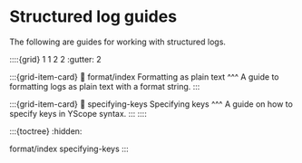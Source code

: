 # Structured log guides

The following are guides for working with structured logs.

::::{grid} 1 1 2 2
:gutter: 2

:::{grid-item-card}
:link: format/index
Formatting as plain text
^^^
A guide to formatting logs as plain text with a format string.
:::

:::{grid-item-card}
:link: specifying-keys
Specifying keys
^^^
A guide on how to specify keys in YScope syntax.
:::
::::

:::{toctree}
:hidden:

format/index
specifying-keys
:::